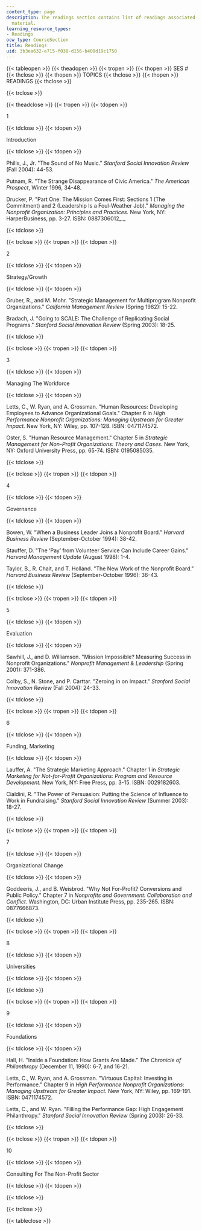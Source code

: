 ```yaml
---
content_type: page
description: The readings section contains list of readings associated with the course
  material.
learning_resource_types:
- Readings
ocw_type: CourseSection
title: Readings
uid: 3b3ea632-e715-f038-d156-b400d19c1750
---
```


{{< tableopen >}}
{{< theadopen >}}
{{< tropen >}}
{{< thopen >}}
SES #
{{< thclose >}}
{{< thopen >}}
TOPICS
{{< thclose >}}
{{< thopen >}}
READINGS
{{< thclose >}}

{{< trclose >}}

{{< theadclose >}}
{{< tropen >}}
{{< tdopen >}}


1


{{< tdclose >}}
{{< tdopen >}}


Introduction


{{< tdclose >}}
{{< tdopen >}}


Phills, J., Jr. "The Sound of No Music." _Stanford Social Innovation Review_ (Fall 2004): 44-53.

Putnam, R. "The Strange Disappearance of Civic America." _The American Prospect_, Winter 1996, 34-48.

Drucker, P. "Part One: The Mission Comes First: Sections 1 (The Commitment) and 2 (Leadership Is a Foul-Weather Job)." _Managing the Nonprofit Organization: Principles and Practices._ New York, NY: HarperBusiness, pp. 3-27. ISBN: 0887306012_._


{{< tdclose >}}

{{< trclose >}}
{{< tropen >}}
{{< tdopen >}}


2


{{< tdclose >}}
{{< tdopen >}}


Strategy/Growth


{{< tdclose >}}
{{< tdopen >}}


Gruber, R., and M. Mohr. "Strategic Management for Multiprogram Nonprofit Organizations." _California Management Review_ (Spring 1982): 15-22.

Bradach, J. "Going to SCALE: The Challenge of Replicating Social Programs." _Stanford Social Innovation Review_ (Spring 2003): 18-25.


{{< tdclose >}}

{{< trclose >}}
{{< tropen >}}
{{< tdopen >}}


3


{{< tdclose >}}
{{< tdopen >}}


Managing The Workforce


{{< tdclose >}}
{{< tdopen >}}


Letts, C., W. Ryan, and A. Grossman. "Human Resources: Developing Employees to Advance Organizational Goals." Chapter 6 in _High Performance Nonprofit Organizations: Managing Upstream for Greater Impact._ New York, NY: Wiley, pp. 107-128. ISBN: 0471174572.

Oster, S. "Human Resource Management." Chapter 5 in _Strategic Management for Non-Profit Organizations: Theory and Cases._ New York, NY: Oxford University Press, pp. 65-74. ISBN: 0195085035.


{{< tdclose >}}

{{< trclose >}}
{{< tropen >}}
{{< tdopen >}}


4


{{< tdclose >}}
{{< tdopen >}}


Governance


{{< tdclose >}}
{{< tdopen >}}


Bowen, W. "When a Business Leader Joins a Nonprofit Board." _Harvard Business Review_ (September-October 1994): 38-42.

Stauffer, D. "The ‘Pay’ from Volunteer Service Can Include Career Gains." _Harvard Management Update_ (August 1998): 1-4.

Taylor, B., R. Chait, and T. Holland. "The New Work of the Nonprofit Board." _Harvard Business Review_ (September-October 1996): 36-43.


{{< tdclose >}}

{{< trclose >}}
{{< tropen >}}
{{< tdopen >}}


5


{{< tdclose >}}
{{< tdopen >}}


Evaluation


{{< tdclose >}}
{{< tdopen >}}


Sawhill, J., and D. Williamson. "Mission Impossible? Measuring Success in Nonprofit Organizations." _Nonprofit Management & Leadership_ (Spring 2001): 371-386.

Colby, S., N. Stone, and P. Carttar. "Zeroing in on Impact." _Stanford Social Innovation Review_ (Fall 2004): 24-33.


{{< tdclose >}}

{{< trclose >}}
{{< tropen >}}
{{< tdopen >}}


6


{{< tdclose >}}
{{< tdopen >}}


Funding, Marketing


{{< tdclose >}}
{{< tdopen >}}


Lauffer, A. "The Strategic Marketing Approach." Chapter 1 in _Strategic Marketing for Not-for-Profit Organizations: Program and Resource Development._ New York, NY: Free Press, pp. 3-15. ISBN: 0029182603.

Cialdini, R. "The Power of Persuasion: Putting the Science of Influence to Work in Fundraising." _Stanford Social Innovation Review_ (Summer 2003): 18-27.


{{< tdclose >}}

{{< trclose >}}
{{< tropen >}}
{{< tdopen >}}


7


{{< tdclose >}}
{{< tdopen >}}


Organizational Change


{{< tdclose >}}
{{< tdopen >}}


Goddeeris, J., and B. Weisbrod. "Why Not For-Profit? Conversions and Public Policy." Chapter 7 in _Nonprofits and Government: Collaboration and Conflict._ Washington, DC: Urban Institute Press, pp. 235-265. ISBN: 0877666873.


{{< tdclose >}}

{{< trclose >}}
{{< tropen >}}
{{< tdopen >}}


8


{{< tdclose >}}
{{< tdopen >}}


Universities


{{< tdclose >}}
{{< tdopen >}}

{{< tdclose >}}

{{< trclose >}}
{{< tropen >}}
{{< tdopen >}}


9


{{< tdclose >}}
{{< tdopen >}}


Foundations


{{< tdclose >}}
{{< tdopen >}}


Hall, H. "Inside a Foundation: How Grants Are Made." _The Chronicle of Philanthropy_ (December 11, 1990): 6-7, and 16-21.

Letts, C., W. Ryan, and A. Grossman. "Virtuous Capital: Investing in Performance." Chapter 9 in _High Performance Nonprofit Organizations: Managing Upstream for Greater Impact._ New York, NY: Wiley, pp. 169-191. ISBN: 0471174572.

Letts, C., and W. Ryan. "Filling the Performance Gap: High Engagement Philanthropy." _Stanford Social Innovation Review_ (Spring 2003): 26-33.


{{< tdclose >}}

{{< trclose >}}
{{< tropen >}}
{{< tdopen >}}


10


{{< tdclose >}}
{{< tdopen >}}


Consulting For The Non-Profit Sector


{{< tdclose >}}
{{< tdopen >}}

{{< tdclose >}}

{{< trclose >}}

{{< tableclose >}}